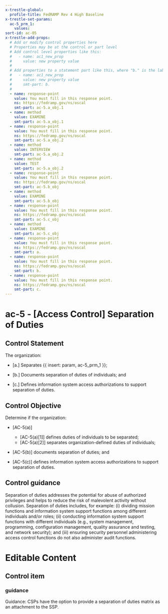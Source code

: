 ```yaml
---
x-trestle-global:
  profile-title: FedRAMP Rev 4 High Baseline
x-trestle-set-params:
  ac-5_prm_1:
    values:
sort-id: ac-05
x-trestle-add-props:
  # Add or modify control properties here
  # Properties may be at the control or part level
  # Add control level properties like this:
  #   - name: ac1_new_prop
  #     value: new property value
  #
  # Add properties to a statement part like this, where "b." is the label of the target statement part
  #   - name: ac1_new_prop
  #     value: new property value
  #     smt-part: b.
  #
  - name: response-point
    value: You must fill in this response point.
    ns: https://fedramp.gov/ns/oscal
    smt-part: ac-5.a_obj.1
  - name: method
    value: EXAMINE
    smt-part: ac-5.a_obj.1
  - name: response-point
    value: You must fill in this response point.
    ns: https://fedramp.gov/ns/oscal
    smt-part: ac-5.a_obj.2
  - name: method
    value: INTERVIEW
    smt-part: ac-5.a_obj.2
  - name: method
    value: TEST
    smt-part: ac-5.a_obj.2
  - name: response-point
    value: You must fill in this response point.
    ns: https://fedramp.gov/ns/oscal
    smt-part: ac-5.b_obj
  - name: method
    value: EXAMINE
    smt-part: ac-5.b_obj
  - name: response-point
    value: You must fill in this response point.
    ns: https://fedramp.gov/ns/oscal
    smt-part: ac-5.c_obj
  - name: method
    value: EXAMINE
    smt-part: ac-5.c_obj
  - name: response-point
    value: You must fill in this response point.
    ns: https://fedramp.gov/ns/oscal
    smt-part: a.
  - name: response-point
    value: You must fill in this response point.
    ns: https://fedramp.gov/ns/oscal
    smt-part: b.
  - name: response-point
    value: You must fill in this response point.
    ns: https://fedramp.gov/ns/oscal
    smt-part: c.
---
```


# ac-5 - \[Access Control\] Separation of Duties

## Control Statement

The organization:

- \[a.\] Separates {{ insert: param, ac-5_prm_1 }};

- \[b.\] Documents separation of duties of individuals; and

- \[c.\] Defines information system access authorizations to support separation of duties.

## Control Objective

Determine if the organization:

- \[AC-5(a)\]

  - \[AC-5(a)[1]\] defines duties of individuals to be separated;
  - \[AC-5(a)[2]\] separates organization-defined duties of individuals;

- \[AC-5(b)\] documents separation of duties; and

- \[AC-5(c)\] defines information system access authorizations to support separation of duties.

## Control guidance

Separation of duties addresses the potential for abuse of authorized privileges and helps to reduce the risk of malevolent activity without collusion. Separation of duties includes, for example: (i) dividing mission functions and information system support functions among different individuals and/or roles; (ii) conducting information system support functions with different individuals (e.g., system management, programming, configuration management, quality assurance and testing, and network security); and (iii) ensuring security personnel administering access control functions do not also administer audit functions.

# Editable Content

<!-- Make additions and edits below -->
<!-- The above represents the contents of the control as received by the profile, prior to additions. -->
<!-- If the profile makes additions to the control, they will appear below. -->
<!-- The above markdown may not be edited but you may edit the content below, and/or introduce new additions to be made by the profile. -->
<!-- If there is a yaml header at the top, parameter values may be edited. Use --set-parameters to incorporate the changes during assembly. -->
<!-- The content here will then replace what is in the profile for this control, after running profile-assemble. -->
<!-- The added parts in the profile for this control are below.  You may edit them and/or add new ones. -->
<!-- Each addition must have a heading either of the form ## Control my_addition_name -->
<!-- or ## Part a. (where the a. refers to one of the control statement labels.) -->
<!-- "## Control" parts are new parts added after the statement part. -->
<!-- "## Part" parts are new parts added into the top-level statement part with that label. -->
<!-- Subparts may be added with nested hash levels of the form ### My Subpart Name -->
<!-- underneath the parent ## Control or ## Part being added -->
<!-- See https://ibm.github.io/compliance-trestle/tutorials/ssp_profile_catalog_authoring/ssp_profile_catalog_authoring for guidance. -->

## Control item

### guidance

Guidance: CSPs have the option to provide a separation of duties matrix as an attachment to the SSP.
